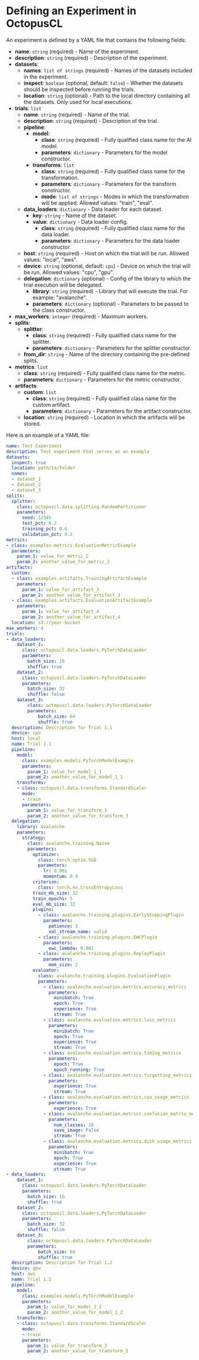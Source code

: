 # Defining an Experiment in OctopusCL

An experiment is defined by a YAML file that contains the following fields:

- **name**: `string` (required) - Name of the experiment.
- **description**: `string` (required) - Description of the experiment.
- **datasets**:
  - **names**: `list of strings` (required) - Names of the datasets included in the experiment.
  - **inspect**: `boolean` (optional, default: `false`) - Whether the datasets should be inspected before running the trials.
  - **location**: `string` (optional) - Path to the local directory containing all the datasets. Only used for local executions.
- **trials**: `list`
  - **name**: `string` (required) - Name of the trial.
  - **description**: `string` (required) - Description of the trial.
  - **pipeline**: 
    - **model**: 
      - **class**: `string` (required) - Fully qualified class name for the AI model.
      - **parameters**: `dictionary` - Parameters for the model constructor.
    - **transforms**: `list`
      - **class**: `string` (required) - Fully qualified class name for the transformation.
      - **parameters**: `dictionary` - Parameters for the transform constructor.
      - **mode**: `list of strings` - Modes in which the transformation will be applied. Allowed values: 
        "train", "eval".
  - **data_loaders**: `dictionary` - Data loader for each dataset.
    - **key**: `string` - Name of the dataset.
    - **value**: `dictionary` - Data loader config.
      - **class**: `string` (required) - Fully qualified class name for the data loader.
      - **parameters**: `dictionary` - Parameters for the data loader constructor.
  - **host**: `string` (required) - Host on which the trial will be run. Allowed values: "local", "aws".
  - **device**: `string` (optional, default: `cpu`) - Device on which the trial will be run. Allowed values: 
    "cpu", "gpu".
  - **delegation**: `dictionary` (optional) - Config of the library to which the trial execution will be delegated.
    - **library**: `string` (required) - Library that will execute the trial. For example: "avalanche".
    - **parameters**: `dictionary` (optional) - Parameters to be passed to the class constructor.
- **max_workers**: `integer` (required) - Maximum workers.
- **splits**:
  - **splitter**:
    - **class**: `string` (required) - Fully qualified class name for the splitter.
    - **parameters**: `dictionary` - Parameters for the splitter constructor.
  - **from_dir**: `string` - Name of the directory containing the pre-defined splits.
- **metrics**: `list`
  - **class**: `string` (required) - Fully qualified class name for the metric.
  - **parameters**: `dictionary` - Parameters for the metric constructor.
- **artifacts**: 
  - **custom**: `list`
    - **class**: `string` (required) - Fully qualified class name for the custom artifact.
    - **parameters**: `dictionary` - Parameters for the artifact constructor.
  - **location**: `string` (required) - Location in which the artifacts will be stored.

Here is an example of a YAML file:

```yaml
name: Test Experiment
description: Test experiment that serves as an example
datasets:
  inspect: true
  location: path/to/folder
  names:
  - dataset_1
  - dataset_2
  - dataset_3
splits:
  splitter:
    class: octopuscl.data.splitting.RandomPartitioner
    parameters:
      seed: 12345
      test_pct: 0.2
      training_pct: 0.6
      validation_pct: 0.2
metrics:
- class: examples.metrics.EvaluationMetricExample
  parameters:
    param_1: value_for_metric_2
    param_2: another_value_for_metric_2
artifacts:
  custom:
  - class: examples.artifacts.TrainingArtifactExample
    parameters:
      param_1: value_for_artifact_3
      param_2: another_value_for_artifact_3
  - class: examples.artifacts.EvaluationArtifactExample
    parameters:
      param_1: value_for_artifact_4
      param_2: another_value_for_artifact_4
  location: s3://your-bucket
max_workers: 4
trials:
- data_loaders:
    dataset_1:
      class: octopuscl.data.loaders.PyTorchDataLoader
      parameters:
        batch_size: 16
        shuffle: true
    dataset_2:
      class: octopuscl.data.loaders.PyTorchDataLoader
      parameters:
        batch_size: 32
        shuffle: false
    dataset_3:
        class: octopuscl.data.loaders.PyTorchDataLoader
        parameters:
            batch_size: 64
            shuffle: true
  description: Description for Trial 1.1
  device: cpu
  host: local
  name: Trial 1.1
  pipeline:
    model:
      class: examples.models.PyTorchModelExample
      parameters:
        param_1: value_for_model_1_1
        param_2: another_value_for_model_1_1
    transforms:
    - class: octopuscl.data.transforms.StandardScaler
      mode:
      - train
      parameters:
        param_1: value_for_transform_3
        param_2: another_value_for_transform_3
  delegation:
    library: avalanche
    parameters:
      strategy:
        class: avalanche.training.Naive
        parameters:
          optimizer:
            class: torch.optim.SGD
            parameters:
              lr: 0.001
              momentum: 0.9
          criterion:
            class: torch.nn.CrossEntropyLoss
          train_mb_size: 32
          train_epochs: 5
          eval_mb_size: 32
          plugins:
            - class: avalanche.training.plugins.EarlyStoppingPlugin
              parameters:
                patience: 3
                val_stream_name: valid
            - class: avalanche.training.plugins.EWCPlugin
              parameters:
                ewc_lambda: 0.001
            - class: avalanche.training.plugins.ReplayPlugin
              parameters:
                mem_size: 2
          evaluator:
            class: avalanche.training.plugins.EvaluationPlugin
            parameters:
              - class: avalanche.evaluation.metrics.accuracy_metrics
                parameters:
                  minibatch: True
                  epoch: True
                  experience: True
                  stream: True
              - class: avalanche.evaluation.metrics.loss_metrics
                parameters:
                  minibatch: True
                  epoch: True
                  experience: True
                  stream: True
              - class: avalanche.evaluation.metrics.timing_metrics
                parameters:
                  epoch: True
                  epoch_running: True
              - class: avalanche.evaluation.metrics.forgetting_metrics
                parameters:
                  experience: True
                  stream: True
              - class: avalanche.evaluation.metrics.cpu_usage_metrics
                parameters:
                  experience: True
              - class: avalanche.evaluation.metrics.confusion_matrix_metrics
                parameters:
                  num_classes: 10
                  save_image: False
                  stream: True
              - class: avalanche.evaluation.metrics.disk_usage_metrics
                parameters:
                  minibatch: True
                  epoch: True
                  experience: True
                  stream: True
- data_loaders:
    dataset_1:
      class: octopuscl.data.loaders.PyTorchDataLoader
      parameters:
        batch_size: 16
        shuffle: true
    dataset_2:
      class: octopuscl.data.loaders.PyTorchDataLoader
      parameters:
        batch_size: 32
        shuffle: false
    dataset_3:
        class: octopuscl.data.loaders.PyTorchDataLoader
        parameters:
            batch_size: 64
            shuffle: true
  description: Description for Trial 1.2
  device: gpu
  host: aws
  name: Trial 1.2
  pipeline:
    model:
      class: examples.models.PyTorchModelExample
      parameters:
        param_1: value_for_model_1_2
        param_2: another_value_for_model_1_2
    transforms:
    - class: octopuscl.data.transforms.StandardScaler
      mode:
      - train
      parameters:
        param_1: value_for_transform_3
        param_2: another_value_for_transform_3
```
